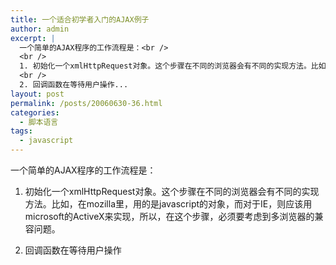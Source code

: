 ```yaml
---
title: 一个适合初学者入门的AJAX例子
author: admin
excerpt: |
  一个简单的AJAX程序的工作流程是：<br />
  <br />
  1. 初始化一个xmlHttpRequest对象。这个步骤在不同的浏览器会有不同的实现方法。比如，在mozilla里，用的是javascript的对象，而对于IE，则应该用microsoft的ActiveX来实现，所以，在这个步骤，必须要考虑到多浏览器的兼容问题。<br />
  <br />
  2. 回调函数在等待用户操作...
layout: post
permalink: /posts/20060630-36.html
categories:
  - 脚本语言
tags:
  - javascript
---
```

一个简单的AJAX程序的工作流程是：

1. 初始化一个xmlHttpRequest对象。这个步骤在不同的浏览器会有不同的实现方法。比如，在mozilla里，用的是javascript的对象，而对于IE，则应该用microsoft的ActiveX来实现，所以，在这个步骤，必须要考虑到多浏览器的兼容问题。

2. 回调函数在等待用户操作